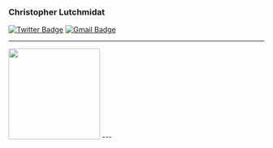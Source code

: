 ### Christopher Lutchmidat

[![Twitter Badge](https://img.shields.io/badge/-Chris_L-1ca0f1?style=flat-square&logo=twitter&logoColor=white&link=https://twitter.com/webdevchris1)](https://twitter.com/webdevchris1) [![Gmail Badge](https://img.shields.io/badge/-chrislutchmidat@gmail.com-c14438?style=flat-square&logo=Gmail&logoColor=white&link=mailto:chrislutchmidat@gmail.com)](mailto:chrislutchmidat@gmail.com)

<!--   [![Linkedin Badge](https://img.shields.io/badge/-Isha_Gupta-blue?style=flat-square&logo=Linkedin&logoColor=white&link=https://www.linkedin.com/in/ishagupta20//)](https://www.linkedin.com/in/ishagupta20/) -->

---

  <img height="180em" src="https://github-readme-stats.vercel.app/api/top-langs/?username=AVS1508&theme=buefy&layout=compact" />
</a>
---
